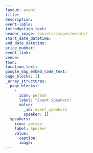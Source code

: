 ```yaml
---
layout: event
title:
description:
event-lable:
introduction_text:
header_image: /assets/images/events/
start_date_datetime:
end_date_datetime:
price_number: 
event_link:
venue:
town:
location_text:
google_map_embed_code_text:
page_blocks: []
_array_structures: 
  page_blocks: 
    - 
      icon: person
      label: "Event Speakers"
      value: 
        _id: event_speakers
        speaker: []
  speakers: 
    icon: person
    label: Speaker
    value: 
      caption:
      image:
---
```

